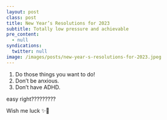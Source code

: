```yaml
---
layout: post
class: post
title: New Year’s Resolutions for 2023
subtitle: Totally low pressure and achievable
pre_content:
  - null
syndications:
  twitter: null
image: /images/posts/new-year-s-resolutions-for-2023.jpeg
---
```


1. Do those things you want to do!
2. Don’t be anxious.
3. Don’t have ADHD.

easy right?????????

Wish me luck ✨💜
